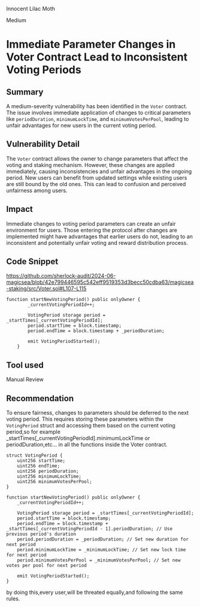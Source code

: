 Innocent Lilac Moth

Medium

# Immediate Parameter Changes in Voter Contract Lead to Inconsistent Voting Periods

## Summary
A medium-severity vulnerability has been identified in the `Voter` contract. The issue involves immediate application of changes to critical parameters like `periodDuration`, `minimumLockTime`, and `minimumVotesPerPool`, leading to unfair advantages for new users in the current voting period.

## Vulnerability Detail
The `Voter` contract allows the owner to change parameters that affect the voting and staking mechanism. However, these changes are applied immediately, causing inconsistencies and unfair advantages in the ongoing period. New users can benefit from updated settings while existing users are still bound by the old ones. This can lead to confusion and perceived unfairness among users.

## Impact
Immediate changes to voting period parameters can create an unfair environment for users. Those entering the protocol after changes are implemented might have advantages that earlier users do not, leading to an inconsistent and potentially unfair voting and reward distribution process.

## Code Snippet
https://github.com/sherlock-audit/2024-06-magicsea/blob/42e799446595c542eff9519353d3becc50cdba63/magicsea-staking/src/Voter.sol#L107-L115
```solidity
function startNewVotingPeriod() public onlyOwner {
        _currentVotingPeriodId++;

        VotingPeriod storage period = _startTimes[_currentVotingPeriodId];
        period.startTime = block.timestamp;
        period.endTime = block.timestamp + _periodDuration;

        emit VotingPeriodStarted();
    }
```

## Tool used
Manual Review

## Recommendation
To ensure fairness, changes to parameters should be deferred to the next voting period. This requires storing these parameters within the `VotingPeriod` struct and accessing them based on the current voting period,so for example _startTimes[_currentVotingPeriodId].minimumLockTime or periodDuration,etc... in all the functions inside the Voter contract.
```solidity
struct VotingPeriod {
    uint256 startTime;
    uint256 endTime;
    uint256 periodDuration;
    uint256 minimumLockTime;
    uint256 minimumVotesPerPool;
}

function startNewVotingPeriod() public onlyOwner {
    _currentVotingPeriodId++;

    VotingPeriod storage period = _startTimes[_currentVotingPeriodId];
    period.startTime = block.timestamp;
    period.endTime = block.timestamp + _startTimes[_currentVotingPeriodId - 1].periodDuration; // Use previous period's duration
    period.periodDuration = _periodDuration; // Set new duration for next period
    period.minimumLockTime = _minimumLockTime; // Set new lock time for next period
    period.minimumVotesPerPool = _minimumVotesPerPool; // Set new votes per pool for next period

    emit VotingPeriodStarted();
}
```
by doing this,every user,will be threated equally,and following the same rules.
